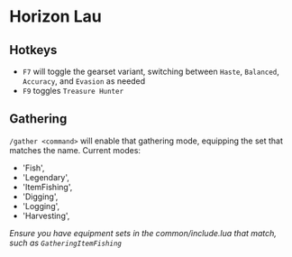 # Horizon Lau

## Hotkeys

- `F7` will toggle the gearset variant, switching between `Haste`, `Balanced`, `Accuracy`, and `Evasion` as needed
- `F9` toggles `Treasure Hunter`

## Gathering
`/gather <command>` will enable that gathering mode, equipping the set that matches the name.
Current modes:
- 'Fish',
- 'Legendary',
- 'ItemFishing',
- 'Digging',
- 'Logging',
- 'Harvesting',

*Ensure you have equipment sets in the common/include.lua that match, such as `GatheringItemFishing`*

